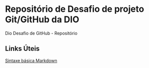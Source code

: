 # Repositório de Desafio de projeto Git/GitHub da DIO
Dio Desafio de GitHub - Repositório
## Links Úteis
[Sintaxe básica Markdown](https://www.markdownguide.org/basic-syntax/)
